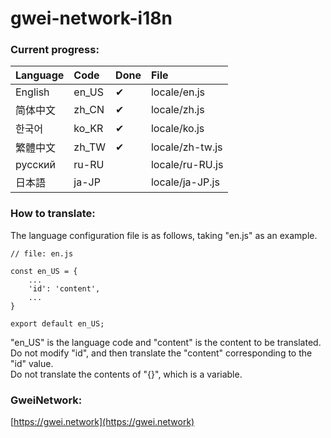 # gwei-network-i18n

### Current progress:

Language | Code | Done | File
:---|:---|:---|:---
English | en_US | ✔ | locale/en.js
简体中文 | zh_CN | ✔ | locale/zh.js
한국어 | ko_KR | ✔ | locale/ko.js
繁體中文| zh_TW | ✔ | locale/zh-tw.js
русский| ru-RU  |  | locale/ru-RU.js
日本語|  ja-JP  |  | locale/ja-JP.js

### How to translate:

The language configuration file is as follows, taking "en.js" as an example.  

```
// file: en.js

const en_US = {
    ...
    'id': 'content',
    ...
}

export default en_US;
```

"en_US" is the language code and "content" is the content to be translated.  
Do not modify "id", and then translate the "content" corresponding to the "id" value.  
Do not translate the contents of "{}", which is a variable.

### GweiNetwork: 
[https://gwei.network](https://gwei.network)
